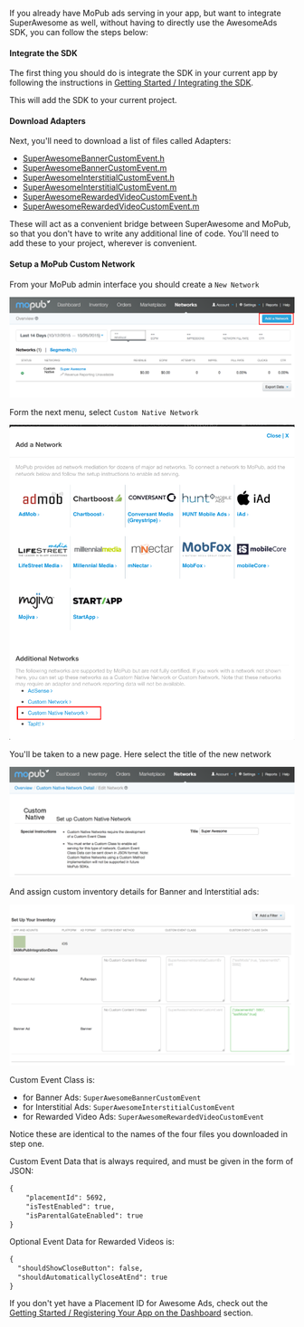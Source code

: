 If you already have MoPub ads serving in your app, but want to integrate SuperAwesome as well, without having to directly use the AwesomeAds SDK, you can follow the steps below:

#### Integrate the SDK

The first thing you should do is integrate the SDK in your current app by following the instructions in [Getting Started / Integrating the SDK](https://developers.superawesome.tv/docs/iossdk/Getting%20Started/Integrating%20the%20SDK?version=3).

This will add the SDK to your current project.

#### Download Adapters

Next, you'll need to download a list of files called Adapters:

  * [SuperAwesomeBannerCustomEvent.h](https://raw.githubusercontent.com/SuperAwesomeLTD/sa-mobile-sdk-ios/master/SuperAwesomeMoPub/SuperAwesomeMoPub/SuperAwesomeBannerCustomEvent.h)
  * [SuperAwesomeBannerCustomEvent.m](https://raw.githubusercontent.com/SuperAwesomeLTD/sa-mobile-sdk-ios/master/SuperAwesomeMoPub/SuperAwesomeMoPub/SuperAwesomeBannerCustomEvent.m)
  * [SuperAwesomeInterstitialCustomEvent.h](https://raw.githubusercontent.com/SuperAwesomeLTD/sa-mobile-sdk-ios/master/SuperAwesomeMoPub/SuperAwesomeMoPub/SuperAwesomeInterstitialCustomEvent.h)
  * [SuperAwesomeInterstitialCustomEvent.m](https://raw.githubusercontent.com/SuperAwesomeLTD/sa-mobile-sdk-ios/master/SuperAwesomeMoPub/SuperAwesomeMoPub/SuperAwesomeInterstitialCustomEvent.m)
  * [SuperAwesomeRewardedVideoCustomEvent.h](https://raw.githubusercontent.com/SuperAwesomeLTD/sa-mobile-sdk-ios/master/SuperAwesomeMoPub/SuperAwesomeMoPub/SuperAwesomeRewardedVideoCustomEvent.h)
  * [SuperAwesomeRewardedVideoCustomEvent.m](https://raw.githubusercontent.com/SuperAwesomeLTD/sa-mobile-sdk-ios/master/SuperAwesomeMoPub/SuperAwesomeMoPub/SuperAwesomeRewardedVideoCustomEvent.m)

These will act as a convenient bridge between SuperAwesome and MoPub, so that you don't have to write any additional line of code.
You'll need to add these to your project, wherever is convenient.

#### Setup a MoPub Custom Network

From your MoPub admin interface you should create a `New Network`

![](img/IMG_07_MoPub_1.png "Adding a new Network")

Form the next menu, select `Custom Native Network`

![](img/IMG_07_MoPub_2.png "Creating a Custom Native Network")

You'll be taken to a new page. Here select the title of the new network

![](img/IMG_07_MoPub_3.png "Create the Super Awesome Network")

And assign custom inventory details for Banner and Interstitial ads:

![](img/IMG_07_MoPub_4.png "Setup custom inventory")

Custom Event Class is:
  * for Banner Ads: `SuperAwesomeBannerCustomEvent`
  * for Interstitial Ads: `SuperAwesomeInterstitialCustomEvent`
  * for Rewarded Video Ads: `SuperAwesomeRewardedVideoCustomEvent`

Notice these are identical to the names of the four files you downloaded in step one.

Custom Event Data that is always required, and must be given in the form of  JSON:

```
{
	"placementId": 5692,
	"isTestEnabled": true,
	"isParentalGateEnabled": true
}

```

Optional Event Data for Rewarded Videos is:

```
{
  "shouldShowCloseButton": false,
  "shouldAutomaticallyCloseAtEnd": true
}

```

If you don't yet have a Placement ID for Awesome Ads, check out the [Getting Started / Registering Your App on the Dashboard](https://developers.superawesome.tv/docs/iossdk/Getting%20Started/Registering%20Your%20App%20on%20the%20Dashboard?version=4) section.
